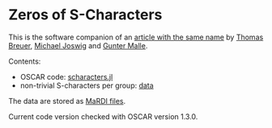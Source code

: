 # Zeros of S-Characters

This is the software companion of an [article with the same name](https://arxiv.org/abs/2408.16785) by
[Thomas Breuer](https://www.math.rwth-aachen.de/~Thomas.Breuer/),
[Michael Joswig](https://page.math.tu-berlin.de/~joswig/) and
[Gunter Malle](https://math.rptu.de/en/wgs/agag/people/head/malle).

Contents:
* OSCAR code: [scharacters.jl](scharacters.jl)
* non-trivial S-characters per group: [data](data)

The data are stored as [MaRDI files](https://doi.org/10.1007/978-3-031-64529-7_25).

Current code version checked with OSCAR version 1.3.0.
